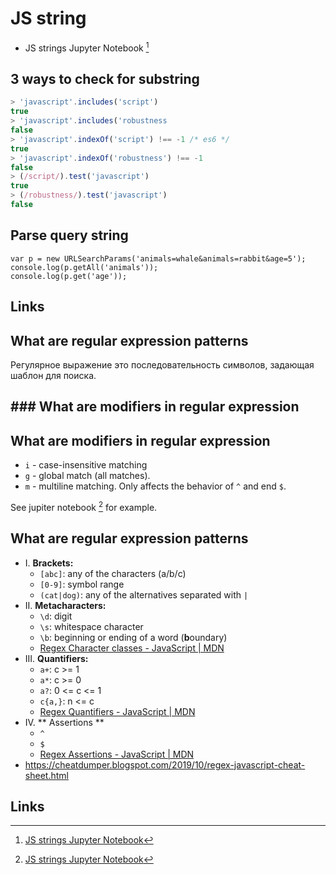 # JS string

- JS strings Jupyter Notebook [^j]

## 3 ways to check for substring

```js
> 'javascript'.includes('script')
true
> 'javascript'.includes('robustness
false
> 'javascript'.indexOf('script') !== -1 /* es6 */
true
> 'javascript'.indexOf('robustness') !== -1
false
> (/script/).test('javascript')
true
> (/robustness/).test('javascript')
false
```

## Parse query string

```
var p = new URLSearchParams('animals=whale&animals=rabbit&age=5');
console.log(p.getAll('animals'));
console.log(p.get('age'));
```

## Links

[^1]: [js stupid qustions jupiter notebook](https://github.com/d9k/d9k-jupyter/blob/main/js-stupid-questions.ipynb)

## What are regular expression patterns

Регулярное выражение это последовательность символов, задающая шаблон для поиска.

## ### What are modifiers in regular expression

## What are modifiers in regular expression

- `i` - case-insensitive matching
- `g` - global match (all matches).
- `m` - multiline matching. Only affects the behavior of `^` and end `$`.

See jupiter notebook [^j] for example.

## What are regular expression patterns

- I. **Brackets:**
    - `[abc]`: any of the characters (a/b/c)
    - `[0-9]`: symbol range
    - `(cat|dog)`: any of the alternatives separated with `|`
- II. **Metacharacters:**
    - `\d`: digit
    - `\s`: whitespace character
    - `\b`: beginning or ending of a word (**b**oundary)
    - [Regex Character classes - JavaScript | MDN](https://developer.mozilla.org/en-US/docs/Web/JavaScript/Guide/Regular_expressions/Character_classes)
- III. **Quantifiers:**
    - `a+`: c >= 1
    - `a*`: c >= 0
    - `a?`: 0 <= c <= 1
    - `c{a,}`: n <= c
    - [Regex Quantifiers - JavaScript | MDN](https://developer.mozilla.org/en-US/docs/Web/JavaScript/Guide/Regular_expressions/Quantifiers)
- IV. ** Assertions **
	- `^`
	- `$`
	- [Regex Assertions - JavaScript | MDN](https://developer.mozilla.org/en-US/docs/Web/JavaScript/Guide/Regular_expressions/Assertions)
- https://cheatdumper.blogspot.com/2019/10/regex-javascript-cheat-sheet.html

## Links

[^j]: [JS strings Jupyter Notebook](https://github.com/d9k/d9k-jupyter/blob/main/js-strings.ipynb)
